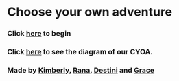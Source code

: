 # Choose your own adventure
### Click [here](vacation.md) to begin
### Click [here](https://docs.google.com/drawings/d/1WUxZ2ixHH5jOacdDn9eezGDSDJzcOujgC1WoIu6lxUw/edit) to see the diagram of our CYOA.
### Made by [Kimberly](https://github.com/Kimberlya0114), [Rana](https://github.com/ranay4626), [Destini](https://github.com/destinig4631) and [Grace](https://github.com/graced2739)

